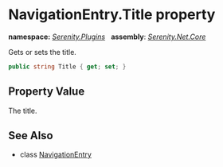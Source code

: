 # NavigationEntry.Title property
**namespace:** *[Serenity.Plugins](../../README.md#serenity.plugins-namespace)*   **assembly**: *[Serenity.Net.Core](../../README.md)*

Gets or sets the title.

```csharp
public string Title { get; set; }
```

## Property Value

The title.

## See Also

* class [NavigationEntry](../NavigationEntry.md)
